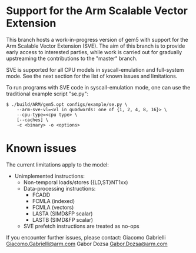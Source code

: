 # Support for the Arm Scalable Vector Extension

This branch hosts a work-in-progress version of gem5 with support for the Arm
Scalable Vector Extension (SVE).  The aim of this branch is to provide early
access to interested parties, while work is carried out for gradually
upstreaming the contributions to the "master" branch.

SVE is supported for all CPU models in syscall-emulation and full-system mode.
See the next section for the list of known issues and limitations.

To run programs with SVE code in syscall-emulation mode, one can use the
traditional example script "se.py":

```
$ ./build/ARM/gem5.opt configs/example/se.py \
    --arm-sve-vl=<vl in quadwords: one of {1, 2, 4, 8, 16}> \
    --cpu-type=<cpu type> \
    [--caches] \
    -c <binary> -o <options>
```

# Known issues

The current limitations apply to the model:

- Unimplemented instructions:
  - Non-temporal loads/stores ({LD,ST}NT1xx)
  - Data-processing instructions:
    - FCADD
    - FCMLA (indexed)
    - FCMLA (vectors)
    - LASTA (SIMD&FP scalar)
    - LASTB (SIMD&FP scalar)
  - SVE prefetch instructions are treated as no-ops

If you encounter further issues, please contact:
Giacomo Gabrielli <Giacomo.Gabrielli@arm.com>
Gabor Dozsa <Gabor.Dozsa@arm.com>
